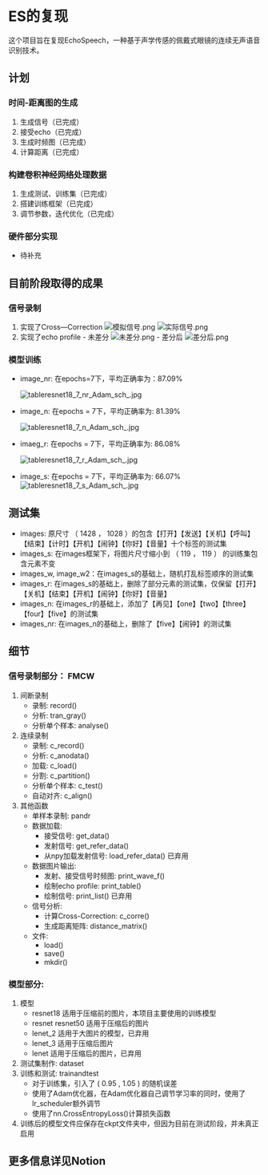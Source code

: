 # ES的复现

这个项目旨在复现EchoSpeech，一种基于声学传感的佩戴式眼镜的连续无声语音识别技术。

## 计划
### 时间-距离图的生成
1. 生成信号（已完成）
2. 接受echo（已完成）
3. 生成时频图（已完成）
4. 计算距离（已完成）
### 构建卷积神经网络处理数据
1. 生成测试、训练集（已完成）
2. 搭建训练框架（已完成）
3. 调节参数，迭代优化（已完成）
### 硬件部分实现
- 待补充




## 目前阶段取得的成果
### 信号录制
1. 实现了Cross—Correction
        ![模拟信号.png](https://raw.githubusercontent.com/RaphaelHyaan/ESreproduction/main/img/0.012r.png)
        ![实际信号.png](https://raw.githubusercontent.com/RaphaelHyaan/ESreproduction/main/img/%E4%BD%BF%E7%94%A8np%E4%B8%AD%E7%9A%84%E7%9B%B8%E5%85%B3%E6%80%A7%E7%BB%93%E7%AE%97%E5%90%8E%E5%BE%97%E5%88%B0%E7%9A%84%E7%BB%93%E6%9E%9C.png)
2. 实现了echo profile
        - 未差分
        ![未差分.png](https://raw.githubusercontent.com/RaphaelHyaan/ESreproduction/main/img/%E6%9C%AA%E6%BB%A4%E6%B3%A2.png)
        - 差分后
        ![差分后.png](https://raw.githubusercontent.com/RaphaelHyaan/ESreproduction/main/img/%E6%97%A0%E5%A3%B0%E8%AF%9D%E8%AF%AD%201%202.png)
### 模型训练
- image_nr: 在epochs=7下，平均正确率为：87.09%
    
    ![tableresnet18_7_nr_Adam_sch_.jpg](https://raw.githubusercontent.com/RaphaelHyaan/ESreproduction/main/img/tableresnet18_7_nr_Adam_sch_.jpg)
    
- image_n: 在epochs = 7下，平均正确率为:  81.39%
    
    ![tableresnet18_7_n_Adam_sch_.jpg](https://raw.githubusercontent.com/RaphaelHyaan/ESreproduction/main/img/tableresnet18_7_n_Adam_sch_.jpg)
    
- imaeg_r: 在epochs = 7下，平均正确率为:  86.08%
    
    ![tableresnet18_7_r_Adam_sch_.jpg](https://raw.githubusercontent.com/RaphaelHyaan/ESreproduction/main/img/tableresnet18_7_r_Adam_sch_.jpg)
    
- image_s: 在epochs = 7下，平均正确率为:  66.07%
    ![tableresnet18_7_s_Adam_sch_.jpg](https://raw.githubusercontent.com/RaphaelHyaan/ESreproduction/main/img/tableresnet18_7_s_Adam_sch_.jpg)
## 测试集
- images: 原尺寸 （ 1428 ， 1028 ）的包含【打开】【发送】【关机】【呼叫】【结束】【计时】【开机】【闹钟】【你好】【音量】十个标签的测试集
- images_s: 在images框架下，将图片尺寸缩小到 （ 119 ， 119 ） 的训练集包含元素不变
- images_w, image_w2：在images_s的基础上，随机打乱标签顺序的测试集
- images_r: 在images_s的基础上，删除了部分元素的测试集，仅保留【打开】【关机】【结束】【开机】【闹钟】【你好】【音量】
- images_n: 在images_r的基础上，添加了【再见】【one】【two】【three】【four】【five】的测试集
- images_nr: 在images_n的基础上，删除了【five】【闹钟】的测试集

## 细节
### 信号录制部分： FMCW
1. 间断录制
    - 录制: record()
    - 分析: tran_gray()
    - 分析单个样本: analyse()
2. 连续录制
    - 录制: c_record()
    - 分析: c_anodata()
    - 加载: c_load()
    - 分割: c_partition()
    - 分析单个样本: c_test()
    - 自动对齐: c_align()
3. 其他函数
    - 单样本录制: pandr
    - 数据加载:
        - 接受信号: get_data() 
        - 发射信号: get_refer_data()
        - 从npy加载发射信号: load_refer_data() 已弃用
    - 数据图片输出:
        - 发射、接受信号时频图: print_wave_f()
        - 绘制echo profile: print_table()
        - 绘制信号: print_list() 已弃用
    - 信号分析:
        - 计算Cross-Correction: c_corre()
        - 生成距离矩阵: distance_matrix()
    - 文件:
        - load()
        - save()
        - mkdir()
### 模型部分:
1. 模型
    - resnet18 适用于压缩前的图片，本项目主要使用的训练模型
    - resnet resnet50 适用于压缩后的图片
    - lenet_2 适用于大图片的模型，已弃用
    - lenet_3 适用于压缩后图片
    - lenet 适用于压缩后的图片，已弃用
2. 测试集制作: dataset
3. 训练和测试: trainandtest
    - 对于训练集，引入了 ( 0.95 , 1.05 ) 的随机误差
    - 使用了Adam优化器，在Adam优化器自己调节学习率的同时，使用了lr_scheduler额外调节
    - 使用了nn.CrossEntropyLoss()计算损失函数
4. 训练后的模型文件应保存在ckpt文件夹中，但因为目前在测试阶段，并未真正启用


## 更多信息详见Notion
